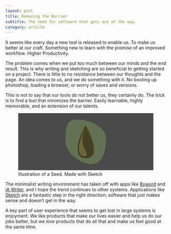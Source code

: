 ```yaml
---
layout: post
title: Removing the Barrier
subtitle: The need for software that gets out of the way.
category: article
---
```


It seems like every day a new tool is released to enable us. To make us better at our craft. Something new to learn with the promise of an improved workflow. Higher Productivity.


The problem comes when we put too much between our minds and the end result. This is why writing and sketching are so beneficial to getting started on a project. There is little to no resistance between our thoughts and the page. An idea comes to us, and we do something with it. No booting up photoshop, loading a browser, or worry of saves and versions.

This is not to say that our tools do not better us, they certainly do. The trick is to find a tool that minimizes the barrier. Easily learnable, highly memorable, and an extension of our talents.
<figure class="center">
  <img src="/assets/img/seed.png" />
  <figcaption>Illustration of a Seed. Made with Sketch</figcaption>
</figure>

The minimalist writing environment has taken off with apps like [Byword](http://bywordapp.com/) and [iA Writer](http://www.iawriter.com/mac/), and I hope the trend continues to other systems. Applications like [Sketch](http://bohemiancoding.com/sketch) are a fantastic step in the right direction; software that just makes sense and doesn’t get in the way.

A key part of user experience that seems to get lost in large systems is enjoyment. We like products that make our lives easier and help us do our jobs better, but we *love* products that do all that and make us feel good at the same time.